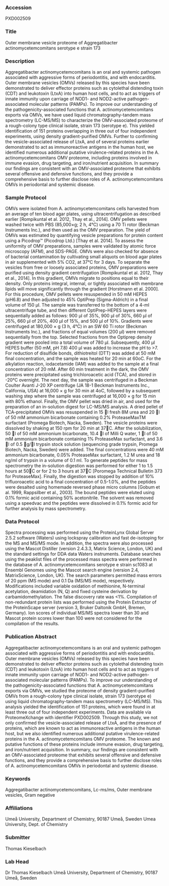 ### Accession
PXD002509

### Title
Outer membrane vesicle proteome of Aggregatibacter actinomycetemcomitans serotype e strain 173

### Description
Aggregatibacter actinomycetemcomitans is an oral and systemic pathogen associated with aggressive forms of periodontitis, and with endocarditis. Outer membrane vesicles (OMVs) released by this species have been demonstrated to deliver effector proteins such as cytolethal distending toxin (CDT) and leukotoxin (LtxA) into human host cells, and to act as triggers of innate immunity upon carriage of NOD1- and NOD2-active pathogen-associated molecular patterns (PAMPs). To improve our understanding of the pathogenicity-associated functions that A. actinomycetemcomitans exports via OMVs, we have used liquid chromatography-tandem mass spectrometry (LC-MS/MS) to characterize the OMV-associated proteome of a rough-colony type clinical isolate, strain 173 (serotype e). This yielded identification of 151 proteins overlapping in three out of four independent experiments, using density gradient-purified OMVs. Further to confirming the vesicle-associated release of LtxA, and of several proteins earlier demonstrated to act as immunoreactive antigens in the human host, we identified numerous additional putative virulence-related proteins in the A. actinomycetemcomitans OMV proteome, including proteins involved in immune evasion, drug targeting, and iron/nutrient acquisition. In summary our findings are consistent with an OMV-associated proteome that exhibits several offensive and defensive functions, and they provide a comprehensive basis to further disclose roles of A. actinomycetemcomitans OMVs in periodontal and systemic disease.

### Sample Protocol
OMVs were isolated from A. actinomycetemcomitans cells harvested from an average of ten blood agar plates, using ultracentrifugation as described earlier [Rompikuntal et al. 2012, Thay et al., 2014]. OMV pellets were washed twice with PBS (85,000×g; 2 h, 4°C) using a 70 Ti rotor (Beckman Instruments Inc.), and then used as the OMV preparation. The yield of OMVs was estimated by quantifying vesicle preparations for protein content using a Picodrop™ (Picodrop Ltd.) [Thay et al. 2014]. To assess the uniformity of OMV preparations, samples were validated by atomic force microscopy (AFM), and SDS-PAGE. OMVs were also checked for absence of bacterial contamination by cultivating small aliquots on blood agar plates in air supplemented with 5% CO2, at 37°C for 3 days. To separate the vesicles from free or loosely associated proteins, OMV preparations were purified using density gradient centrifugation [Rompikuntal et al. 2012, Thay et al., 2014]. In this gradient, OMVs migrate to positions equal to their density. Only proteins integral, internal, or tightly associated with membrane lipids will move significantly through the gradient [Horstmann et al. 2000]. For this procedure, OMV pellets were resuspended in 50 mM HEPES (pH6.8) and then adjusted to 45% OptiPrep (Sigma-Aldrich) in a final volume of 150 μl. The sample was transferred to the bottom of a 4-ml ultracentrifuge tube, and then different OptiPrep-HEPES layers were sequentially added as follows: 900 μl of 35%, 900 μl of 30%, 660 μl of 25%, 660 μl of 20%, 400 μl of 15%, and 500 μl of 10%. Gradients were centrifuged at 180,000 × g (3 h, 4°C) in an SW 60 Ti rotor (Beckman Instruments Inc.), and fractions of equal volumes (200 μl) were removed sequentially from the top.  Selected fractions from the Optiprep density gradient were pooled into a total volume of 780 µl. Subsequently, 400 µl HEPES buffer (50 mM, pH 7.8) 400 µl was added to increase the pH to >7. For reduction of disulfide bonds, dithiotreitol (DTT) was added at 50 mM final concentration, and the sample was heated for 20 min at 60oC. For the alkylation reaction, iodacetamide (IAM) was added to the sample at a final concentration of 20 mM. After 60 min treatment in the dark, the OMV proteins were precipitated using trichloroacetic acid (TCA), and stored in -20°C overnight. The next day, the sample was centrifuged in a Beckman Coulter Avanti J-20 XP centrifuge (JA 18-1 Beckman Instruments Inc., California, USA) at 16,000 × g for 30 min at 4oC, followed by a subsequent washing step where the sample was centrifuged at 16,000 × g for 15 min with 80% ethanol. Finally, the OMV pellet was dried in air, and used for the preparation of an in-solution digest for LC-MS/MS analysis.  A dried pellet of TCA-precipitated OMVs was resuspended in 15 l fresh 8M urea and 20 l of 50 mM ammonium bicarbonate containing 0.2% ProteaseMaxTM surfactant (Promega Biotech, Nacka, Sweden). The vesicle proteins were dissolved by shaking at 150 rpm for 20 min at 37C. After the solubilization, 50 l of 50 mM ammonium bicarbonate, 10.4 l of Milli Q water, 1 l of 50 mM ammonium bicarbonate containing 1% ProteaseMax surfactant, and 3.6 l of 0.5 g/l trypsin stock solution (sequencing grade trypsin, Promega Biotech, Nacka, Sweden) were added. The final concentrations were 40 mM ammonium bicarbonate, 0.05% ProteaseMax surfactant, 1.2 M urea and 18 ng/ml of trypsin in a volume of 0.1 ml. To generate peptides for mass spectrometry the in-solution digestion was performed for either 1 to 1.5 hours at 50C or for 2 to 3 hours at 37C [Poromega Technical Bulletin 373 for ProteaseMax]. Finally, the digestion was stopped by addition of 10% trifluoroacetic acid to a final concentration of 0.5-1.0%, and the peptides were desalted using homemade reversed phase micro columns [Gobum et al. 1999, Rappsilber et al., 2003]. The bound peptides were eluted using 0.1% formic acid containing 50% acetonitrile. The solvent was removed using a speedvac and the peptides were dissolved in 0.1% formic acid for further analysis by mass spectrometry.

### Data Protocol
Spectra processing was performed using the ProteinLynx Global Server 2.5.2 software (Waters) using lockspray calibration and fast de-isotoping for the MS and MS/MS mode. In addition, the spectra were also processed using the Mascot Distiller (version 2.4.3.3, Matrix Science, London, UK) and the standard settings for DDA data Waters instruments. Database searches using the peaklist files of the processed mass spectra were performed in the database of A. actinomycetemcomitans serotype e strain sc1083 at Ensembl Genomes using the Mascot search engine (version 2.4, MatrixScience, London, UK). The search parameters permitted mass errors of 20 ppm (MS mode) and 0.1 Da (MS/MS mode), respectively. Modifications included variable oxidation of methionine, N-terminal acetylation, deamidation (N, Q) and fixed cysteine derivation by carbamidomethylation. The false discovery rate was <1%. Compilation of non-redundant protein lists was performed using the Protein Extractor of the ProteinScape server (version 3, Bruker Daltonik GmbH, Bremen, Germany). Ion scores of individual MS/MS spectra lower than 30 and Mascot protein scores lower than 100 were not considered for the compilation of the results.

### Publication Abstract
Aggregatibacter actinomycetemcomitans is an oral and systemic pathogen associated with aggressive forms of periodontitis and with endocarditis. Outer membrane vesicles (OMVs) released by this species have been demonstrated to deliver effector proteins such as cytolethal distending toxin (CDT) and leukotoxin (LtxA) into human host cells and to act as triggers of innate immunity upon carriage of NOD1- and NOD2-active pathogen-associated molecular patterns (PAMPs). To improve our understanding of the pathogenicity-associated functions that A. actinomycetemcomitans exports via OMVs, we studied the proteome of density gradient-purified OMVs from a rough-colony type clinical isolate, strain 173 (serotype e) using liquid chromatography-tandem mass spectrometry (LC-MS/MS). This analysis yielded the identification of 151 proteins, which were found in at least three out of four independent experiments. Data are available via ProteomeXchange with identifier PXD002509. Through this study, we not only confirmed the vesicle-associated release of LtxA, and the presence of proteins, which are known to act as immunoreactive antigens in the human host, but we also identified numerous additional putative virulence-related proteins in the A. actinomycetemcomitans OMV proteome. The known and putative functions of these proteins include immune evasion, drug targeting, and iron/nutrient acquisition. In summary, our findings are consistent with an OMV-associated proteome that exhibits several offensive and defensive functions, and they provide a comprehensive basis to further disclose roles of A. actinomycetemcomitans OMVs in periodontal and systemic disease.

### Keywords
Aggregatibacter actinomycetemcomitans, Lc-ms/ms, Outer membrane vesicles, Gram negative

### Affiliations
Umeå University, Department of Chemistry, 90187 Umeå, Sweden
Umea University, Dept. of Chemistry

### Submitter
Thomas Kieselbach

### Lab Head
Dr Thomas Kieselbach
Umeå University, Department of Chemistry, 90187 Umeå, Sweden


